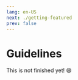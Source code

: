 ```yaml
---
lang: en-US
next: ./getting-featured
prev: false
---
```


# Guidelines

This is not finished yet! :smile:

<!-- <div class="features">

::: feature Thing
* text
* text
:::

::: feature Another Thing
* text
* text
:::

</div> -->